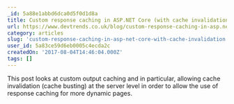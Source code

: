 ```yaml
---
_id: 5a88e1abbd6dca0d5f0d1d8a
title: Custom response caching in ASP.NET Core (with cache invalidation)
url: https://www.devtrends.co.uk/blog/custom-response-caching-in-asp.net-core-with-cache-invalidation
category: articles
slug: 'custom-response-caching-in-asp-net-core-with-cache-invalidation'
user_id: 5a83ce59d6eb0005c4ecda2c
createdOn: '2017-08-04T14:46:04.000Z'
tags: []
---
```


This post looks at custom output caching and in particular, allowing cache invalidation (cache busting) at the server level in order to allow the use of response caching for more dynamic pages.
